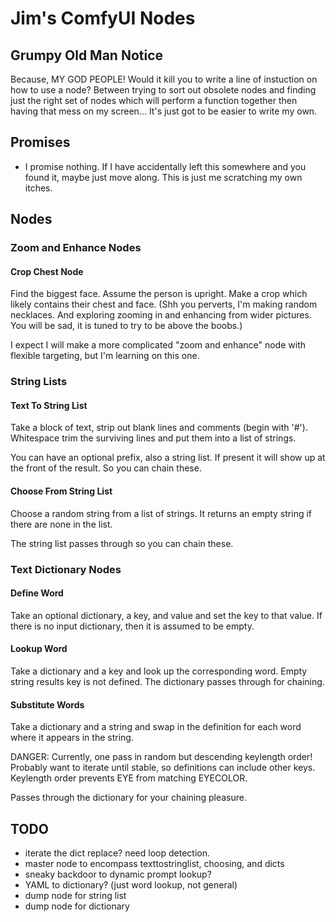 # Jim's ComfyUI Nodes

## Grumpy Old Man Notice

Because, MY GOD PEOPLE! Would it kill you to write a line of instuction
on how to use a node? Between trying to sort out obsolete nodes and finding
just the right set of nodes which will perform a function together then
having that mess on my screen... It's just got to be easier to write my own.

## Promises

- I promise nothing. If I have accidentally left this somewhere and you
  found it, maybe just move along. This is just me scratching my own itches.

## Nodes

### Zoom and Enhance Nodes

#### Crop Chest Node

Find the biggest face. Assume the person is upright. Make a crop which likely
contains their chest and face. (Shh you perverts, I'm making random necklaces.
And exploring zooming in and enhancing from wider pictures. You will be sad,
it is tuned to try to be above the boobs.)

I expect I will make a more complicated "zoom and enhance" node with
flexible targeting, but I'm learning on this one.

### String Lists

#### Text To String List

Take a block of text, strip out blank lines and comments (begin with
'#'). Whitespace trim the surviving lines and put them into a list of
strings. 

You can have an optional prefix, also a string list. If present it
will show up at the front of the result.  So you can chain these.

#### Choose From String List

Choose a random string from a list of strings. It returns an empty
string if there are none in the list.

The string list passes through so you can chain these.

### Text Dictionary Nodes

#### Define Word

Take an optional dictionary, a key, and value and set the key to that
value. If there is no input dictionary, then it is assumed to be
empty.

#### Lookup Word

Take a dictionary and a key and look up the corresponding word.  Empty
string results key is not defined.  The dictionary passes through for
chaining.

#### Substitute Words

Take a dictionary and a string and swap in the definition for each
word where it appears in the string.

DANGER: Currently, one pass in random but descending keylength order! Probably
want to iterate until stable, so definitions can include other keys.
Keylength order prevents EYE from matching EYECOLOR.

Passes through the dictionary for your chaining pleasure.


## TODO

- iterate the dict replace? need loop detection.
- master node to encompass texttostringlist, choosing, and dicts
- sneaky backdoor to dynamic prompt lookup?
- YAML to dictionary? (just word lookup, not general)
- dump node for string list
- dump node for dictionary
